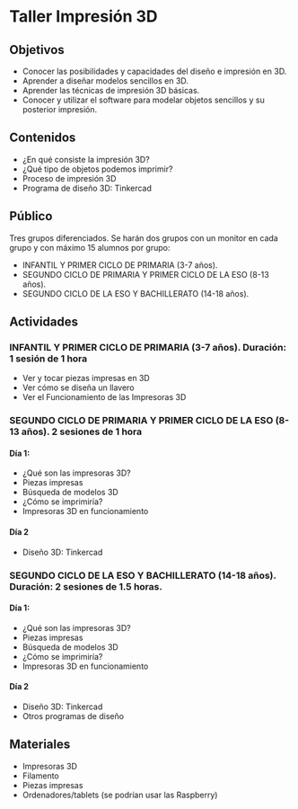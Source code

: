 # Taller Impresión 3D

## Objetivos

* Conocer las posibilidades y capacidades del diseño e impresión en 3D.
* Aprender a diseñar modelos sencillos en 3D.
* Aprender las técnicas de impresión 3D básicas.
* Conocer y utilizar el software para modelar objetos sencillos y su posterior impresión.

## Contenidos

* ¿En qué consiste la impresión 3D?
* ¿Qué tipo de objetos podemos imprimir?
* Proceso de impresión 3D
* Programa de diseño 3D: Tinkercad

## Público

Tres grupos diferenciados. Se harán dos grupos con un monitor en cada grupo y con
máximo 15 alumnos por grupo:
- INFANTIL Y PRIMER CICLO DE PRIMARIA (3-7 años).
- SEGUNDO CICLO DE PRIMARIA Y PRIMER CICLO DE LA ESO (8-13 años).
- SEGUNDO CICLO DE LA ESO Y BACHILLERATO (14-18 años).


## Actividades


### INFANTIL Y PRIMER CICLO DE PRIMARIA (3-7 años). Duración: 1 sesión de 1 hora

* Ver y tocar piezas impresas en 3D
* Ver cómo se diseña un llavero
* Ver el Funcionamiento de las Impresoras 3D

### SEGUNDO CICLO DE PRIMARIA Y PRIMER CICLO DE LA ESO (8-13 años). 2 sesiones de 1 hora

#### Día 1:

* ¿Qué son las impresoras 3D?
* Piezas impresas
* Búsqueda de modelos 3D
* ¿Cómo se imprimiría?
* Impresoras 3D en funcionamiento

#### Día 2

* Diseño 3D: Tinkercad



### SEGUNDO CICLO DE LA ESO Y BACHILLERATO (14-18 años). Duración: 2 sesiones de 1.5 horas.

#### Día 1:

* ¿Qué son las impresoras 3D?
* Piezas impresas
* Búsqueda de modelos 3D
* ¿Cómo se imprimiría?
* Impresoras 3D en funcionamiento

#### Día 2

* Diseño 3D: Tinkercad
* Otros programas de diseño

## Materiales

* Impresoras 3D
* Filamento
* Piezas impresas
* Ordenadores/tablets (se podrían usar las Raspberry)
